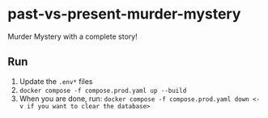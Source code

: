 # past-vs-present-murder-mystery

Murder Mystery with a complete story!

## Run

1) Update the `.env*` files
2) `docker compose -f compose.prod.yaml up --build`
3) When you are done, run: `docker compose -f compose.prod.yaml down <-v if you want to clear the database>`
